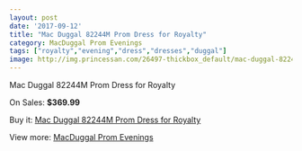 ```yaml
---
layout: post
date: '2017-09-12'
title: "Mac Duggal 82244M Prom Dress for Royalty"
category: MacDuggal Prom Evenings
tags: ["royalty","evening","dress","dresses","duggal"]
image: http://img.princessan.com/26497-thickbox_default/mac-duggal-82244m-prom-dress-for-royalty.jpg
---
```

Mac Duggal 82244M Prom Dress for Royalty

On Sales: **$369.99**
<a href="https://www.princessan.com/en/12171-mac-duggal-82244m-prom-dress-for-royalty.html"><amp-img layout="responsive" width="600" height="600" src="//img.princessan.com/26497-thickbox_default/mac-duggal-82244m-prom-dress-for-royalty.jpg" alt="Mac Duggal 82244M Prom Dress for Royalty 0" /></a>
<a href="https://www.princessan.com/en/12171-mac-duggal-82244m-prom-dress-for-royalty.html"><amp-img layout="responsive" width="600" height="600" src="//img.princessan.com/26499-thickbox_default/mac-duggal-82244m-prom-dress-for-royalty.jpg" alt="Mac Duggal 82244M Prom Dress for Royalty 1" /></a>
<a href="https://www.princessan.com/en/12171-mac-duggal-82244m-prom-dress-for-royalty.html"><amp-img layout="responsive" width="600" height="600" src="//img.princessan.com/26498-thickbox_default/mac-duggal-82244m-prom-dress-for-royalty.jpg" alt="Mac Duggal 82244M Prom Dress for Royalty 2" /></a>

Buy it: [Mac Duggal 82244M Prom Dress for Royalty](https://www.princessan.com/en/12171-mac-duggal-82244m-prom-dress-for-royalty.html "Mac Duggal 82244M Prom Dress for Royalty")

View more: [MacDuggal Prom Evenings](https://www.princessan.com/en/87- "MacDuggal Prom Evenings")